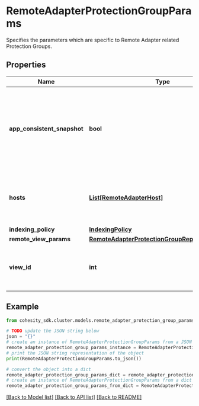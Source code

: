# RemoteAdapterProtectionGroupParams

Specifies the parameters which are specific to Remote Adapter related Protection Groups.

## Properties

Name | Type | Description | Notes
------------ | ------------- | ------------- | -------------
**app_consistent_snapshot** | **bool** | Specifies whether or not to quiesce apps and the file system in order to take app consistent snapshots. | [optional] 
**hosts** | [**List[RemoteAdapterHost]**](RemoteAdapterHost.md) | Specifies a list of hosts to protected in this protection group. | 
**indexing_policy** | [**IndexingPolicy**](IndexingPolicy.md) |  | [optional] 
**remote_view_params** | [**RemoteAdapterProtectionGroupReplicationParams**](RemoteAdapterProtectionGroupReplicationParams.md) |  | [optional] 
**view_id** | **int** | Specifies the id of the view where we put the script result data. | 

## Example

```python
from cohesity_sdk.cluster.models.remote_adapter_protection_group_params import RemoteAdapterProtectionGroupParams

# TODO update the JSON string below
json = "{}"
# create an instance of RemoteAdapterProtectionGroupParams from a JSON string
remote_adapter_protection_group_params_instance = RemoteAdapterProtectionGroupParams.from_json(json)
# print the JSON string representation of the object
print(RemoteAdapterProtectionGroupParams.to_json())

# convert the object into a dict
remote_adapter_protection_group_params_dict = remote_adapter_protection_group_params_instance.to_dict()
# create an instance of RemoteAdapterProtectionGroupParams from a dict
remote_adapter_protection_group_params_from_dict = RemoteAdapterProtectionGroupParams.from_dict(remote_adapter_protection_group_params_dict)
```
[[Back to Model list]](../README.md#documentation-for-models) [[Back to API list]](../README.md#documentation-for-api-endpoints) [[Back to README]](../README.md)


